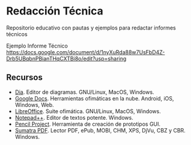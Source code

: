 # Redacción Técnica

Repositorio educativo con pautas y ejemplos para redactar informes técnicos

Ejemplo Informe Técnico
https://docs.google.com/document/d/1nyXuRda88w7UsFbD4Z-Drb5UBqbnPBianTHqCXTBi8o/edit?usp=sharing

## Recursos

- [Dia](http://dia-installer.de/index.html.es). Editor de diagramas. GNU/Linux, MacOS, Windows.
- [Google Docs](https://docs.google.com/). Herramientas ofimáticas en la nube. Android, iOS, Windows, Web.
- [LibreOffice](https://www.libreoffice.org/). Suite ofimática. GNU/Linux, MacOS, Windows.
- [Notepad++](https://notepad-plus-plus.org/). Editor de textos potente. Windows.
- [Pencil Project](https://pencil.evolus.vn/). Herramienta de creación de prototipos GUI.
- [Sumatra PDF](https://www.sumatrapdfreader.org/free-pdf-reader.html). Lector PDF, ePub, MOBI, CHM, XPS, DjVu, CBZ y CBR. Windows.